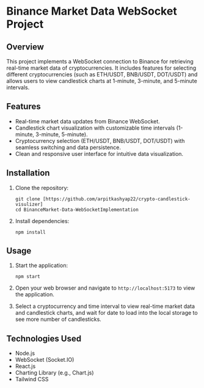 # Binance Market Data WebSocket Project

## Overview
This project implements a WebSocket connection to Binance for retrieving real-time market data of cryptocurrencies. It includes features for selecting different cryptocurrencies (such as ETH/USDT, BNB/USDT, DOT/USDT) and allows users to view candlestick charts at 1-minute, 3-minute, and 5-minute intervals.

## Features
- Real-time market data updates from Binance WebSocket.
- Candlestick chart visualization with customizable time intervals (1-minute, 3-minute, 5-minute).
- Cryptocurrency selection (ETH/USDT, BNB/USDT, DOT/USDT) with seamless switching and data persistence.
- Clean and responsive user interface for intuitive data visualization.

## Installation
1. Clone the repository:
   ```
   git clone [https://github.com/arpitkashyap22/crypto-candlestick-visulizer]
   cd BinanceMarket-Data-WebSocketImplementation
   ```

2. Install dependencies:
   ```
   npm install
   ```

## Usage
1. Start the application:
   ```
   npm start
   ```

2. Open your web browser and navigate to `http://localhost:5173` to view the application.

3. Select a cryptocurrency and time interval to view real-time market data and candlestick charts, and wait for date to load into the local storage to see more number of candlesticks.

## Technologies Used
- Node.js
- WebSocket (Socket.IO)
- React.js
- Charting Library (e.g., Chart.js)
- Tailwind CSS
